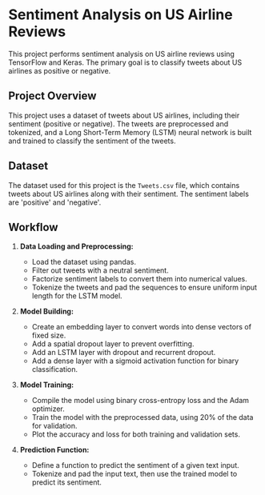 # Sentiment Analysis on US Airline Reviews

This project performs sentiment analysis on US airline reviews using TensorFlow and Keras. The primary goal is to classify tweets about US airlines as positive or negative.

## Project Overview

This project uses a dataset of tweets about US airlines, including their sentiment (positive or negative). The tweets are preprocessed and tokenized, and a Long Short-Term Memory (LSTM) neural network is built and trained to classify the sentiment of the tweets.

## Dataset

The dataset used for this project is the `Tweets.csv` file, which contains tweets about US airlines along with their sentiment. The sentiment labels are 'positive' and 'negative'.

## Workflow

1. **Data Loading and Preprocessing:**
   - Load the dataset using pandas.
   - Filter out tweets with a neutral sentiment.
   - Factorize sentiment labels to convert them into numerical values.
   - Tokenize the tweets and pad the sequences to ensure uniform input length for the LSTM model.

2. **Model Building:**
   - Create an embedding layer to convert words into dense vectors of fixed size.
   - Add a spatial dropout layer to prevent overfitting.
   - Add an LSTM layer with dropout and recurrent dropout.
   - Add a dense layer with a sigmoid activation function for binary classification.

3. **Model Training:**
   - Compile the model using binary cross-entropy loss and the Adam optimizer.
   - Train the model with the preprocessed data, using 20% of the data for validation.
   - Plot the accuracy and loss for both training and validation sets.

4. **Prediction Function:**
   - Define a function to predict the sentiment of a given text input.
   - Tokenize and pad the input text, then use the trained model to predict its sentiment.
